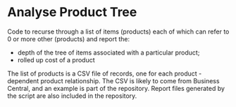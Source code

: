 # Analyse Product Tree
Code to recurse through a list of items (products) each of which can refer to 0 or more other (products) and report the:

* depth of the tree of items associated with a particular product;
* rolled up cost of a product

The list of products is a CSV file of records, one for each product - dependent product relationship. The CSV is likely to come from Business Central, and
an example is part of the repository.  Report files generated by the script are also included in the repository.
